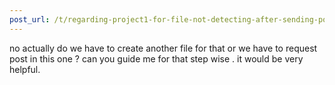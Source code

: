 ```yaml
---
post_url: /t/regarding-project1-for-file-not-detecting-after-sending-post-request/167172/10
---
```

no actually do we have to create another file for that or we have to request post in this one ? can you guide me for that step wise . it would be very helpful.